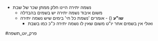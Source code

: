 * נשמה יתירה היינו חלק ממתן שכר של שבת
	* משום איבוד נשמה יתירה יש בשמים בהבדלה
	* **שו"ע** () - אומרים 'נשמת כל חי' בימים שיש נשמה יתירה
		* ואולי אין בשמים אחר יו"ט משום שאין לו נשמה יתירה כ"כ כמו בשבת

#פרק_יוט_תשפה